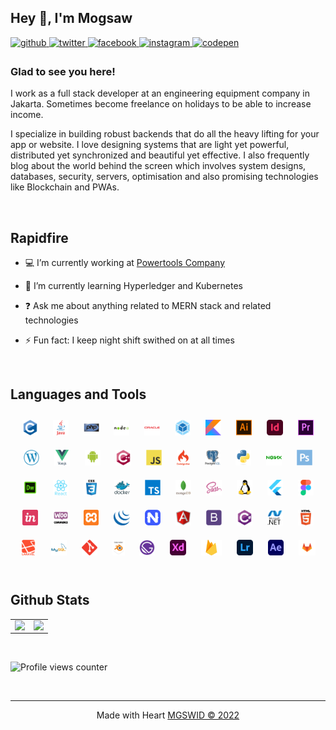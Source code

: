 ## Hey 👋, I'm Mogsaw  
  

<a href="https://github.com/mgswid" target="_blank">
<img src=https://img.shields.io/badge/github-%2324292e.svg?&style=for-the-badge&logo=github&logoColor=white alt=github style="margin-bottom: 5px;" />
</a>
<a href="https://twitter.com/mgswid" target="_blank">
<img src=https://img.shields.io/badge/twitter-%2300acee.svg?&style=for-the-badge&logo=twitter&logoColor=white alt=twitter style="margin-bottom: 5px;" />
</a>
<a href="https://www.facebook.com/mgswid/" target="_blank">
<img src=https://img.shields.io/badge/facebook-%232E87FB.svg?&style=for-the-badge&logo=facebook&logoColor=white alt=facebook style="margin-bottom: 5px;" />
</a>
<a href="https://instagram.com/mgsw.id" target="_blank">
<img src=https://img.shields.io/badge/instagram-%23000000.svg?&style=for-the-badge&logo=instagram&logoColor=white alt=instagram style="margin-bottom: 5px;" />
</a>
<a href="https://codepen.com/mgswid" target="_blank">
<img src=https://img.shields.io/badge/codepen-%23131417.svg?&style=for-the-badge&logo=codepen&logoColor=white alt=codepen style="margin-bottom: 5px;" />
</a>  
  



### Glad to see you here!  
I work as a full stack developer at an engineering equipment company in Jakarta. Sometimes become freelance on holidays to be able to increase income.

I specialize in building robust backends that do all the heavy lifting for your app or website. I love designing systems that are light yet powerful, distributed yet synchronized and beautiful yet effective. I also frequently blog about the world behind the screen which involves system designs, databases, security, servers, optimisation and also promising technologies like Blockchain and PWAs.  
  

<br/>  


## Rapidfire  
- 💻 I’m currently working at [Powertools Company](https://mesinhl.com/)  
  

- 📖 I’m currently learning Hyperledger and Kubernetes  
  

- ❓ Ask me about anything related to MERN stack and related technologies  
  

- ⚡ Fun fact: I keep night shift swithed on at all times   
  

<br/>  


## Languages and Tools  
<div align="center">  
<img style="margin: 10px" src="static/icon/c-original.svg" alt="C" height="25" />  
<img style="margin: 10px" src="static/icon/java-original-wordmark.svg" alt="Java" height="25" />  
<img style="margin: 10px" src="static/icon/php-original.svg" alt="PHP" height="25" />  
<img style="margin: 10px" src="static/icon/nodejs-original-wordmark.svg" alt="Node.js" height="25" />  
<img style="margin: 10px" src="static/icon/oracle-original.svg" alt="Oracle" height="25" />  
<img style="margin: 10px" src="static/icon/webpack-original.svg" alt="Webpack" height="25" />  
<img style="margin: 10px" src="static/icon/kotlinlang-icon.svg" alt="Kotlin" height="25" />  
<img style="margin: 10px" src="static/icon/adobe_illustrator-icon.svg" alt="Illustrator" height="25" />  
<img style="margin: 10px" src="static/icon/adobeindesign.svg" alt="Adobe InDesign" height="25" />  
<img style="margin: 10px" src="static/icon/adobepremierepro.png" alt="Premiere Pro" height="25" />  
<img style="margin: 10px" src="static/icon/wordpress.png" alt="WordPress" height="25" />  
<img style="margin: 10px" src="static/icon/vuejs-original-wordmark.svg" alt="Vue.js" height="25" />  
<img style="margin: 10px" src="static/icon/android-original-wordmark.svg" alt="Android" height="25" />  
<img style="margin: 10px" src="static/icon/cplusplus-original.svg" alt="C++" height="25" />  
<img style="margin: 10px" src="static/icon/javascript-original.svg" alt="JavaScript" height="25" />  
<img style="margin: 10px" src="static/icon/codeigniter.svg" alt="CodeIgniter" height="25" />  
<img style="margin: 10px" src="static/icon/postgresql-original-wordmark.svg" alt="PostgreSQL" height="25" />  
<img style="margin: 10px" src="static/icon/python-original.svg" alt="Python" height="25" />  
<img style="margin: 10px" src="static/icon/nginx-original.svg" alt="Nginx" height="25" />  
<img style="margin: 10px" src="static/icon/photoshop-plain.svg" alt="Photoshop" height="25" />  
<img style="margin: 10px" src="static/icon/adobedreamweaver.png" alt="Dreamweaver " height="25" />  
<img style="margin: 10px" src="static/icon/react-original-wordmark.svg" alt="React" height="25" />  
<img style="margin: 10px" src="static/icon/css3-original-wordmark.svg" alt="CSS3" height="25" />  
<img style="margin: 10px" src="static/icon/docker-original-wordmark.svg" alt="Docker" height="25" />  
<img style="margin: 10px" src="static/icon/typescript-original.svg" alt="TypeScript" height="25" />  
<img style="margin: 10px" src="static/icon/mongodb-original-wordmark.svg" alt="MongoDB" height="25" />  
<img style="margin: 10px" src="static/icon/sass-original.svg" alt="Sass" height="25" />  
<img style="margin: 10px" src="static/icon/linux-original.svg" alt="Linux" height="25" />  
<img style="margin: 10px" src="static/icon/flutterio-icon.svg" alt="Flutter" height="25" />  
<img style="margin: 10px" src="static/icon/figma-icon.svg" alt="Figma" height="25" />  
<img style="margin: 10px" src="static/icon/invision.svg" alt="Invision" height="25" />  
<img style="margin: 10px" src="static/icon/woocommerce.png" alt="WooCommerce" height="25" />  
<img style="margin: 10px" src="static/icon/xampp.png" alt="XAMPP" height="25" />  
<img style="margin: 10px" src="static/icon/jquery.png" alt="jQuery" height="25" />  
<img style="margin: 10px" src="static/icon/nativescript.png" alt="NativeScript" height="25" />  
<img style="margin: 10px" src="static/icon/angularjs-original.svg" alt="Angular" height="25" />  
<img style="margin: 10px" src="static/icon/bootstrap-plain.svg" alt="Bootstrap" height="25" />  
<img style="margin: 10px" src="static/icon/csharp-original.svg" alt="C#" height="25" />  
<img style="margin: 10px" src="static/icon/dot-net-original-wordmark.svg" alt=".NET" height="25" />  
<img style="margin: 10px" src="static/icon/html5-original-wordmark.svg" alt="HTML5" height="25" />  
<img style="margin: 10px" src="static/icon/laravel-plain-wordmark.svg" alt="Laravel" height="25" />  
<img style="margin: 10px" src="static/icon/mysql-original-wordmark.svg" alt="MySQL" height="25" />  
<img style="margin: 10px" src="static/icon/git-scm-icon.svg" alt="Git" height="25" />  
<img style="margin: 10px" src="static/icon/blender_community_badge_white.svg" alt="Blender" height="25" />  
<img style="margin: 10px" src="static/icon/gatsby.png" alt="Gatsby" height="25" />  
<img style="margin: 10px" src="static/icon/adobexd.png" alt="Adobe XD" height="25" />  
<img style="margin: 10px" src="static/icon/firebase.png" alt="Firebase" height="25" />  
<img style="margin: 10px" src="static/icon/lightroom.png" alt="Lightroom" height="25" />  
<img style="margin: 10px" src="static/icon/aftereffects.png" alt="After Effects" height="25" />  
<img style="margin: 10px" src="static/icon/gitlab.svg" alt="GitLab" height="25" />  
</div>  

<br/>  


## Github Stats  
<table><tr><td valign="top" width="50%">

<img src="https://github-readme-stats.vercel.app/api?username=mgswid&show_icons=true&count_private=true&hide_border=true" align="left" style="width: 100%" />

</td><td valign="top" width="50%">

<img src="https://github-readme-stats.vercel.app/api/top-langs/?username=mgswid&hide_border=true&layout=compact" align="left" style="width: 100%" />

</td></tr></table>  

<br/>  

![Profile views counter](https://komarev.com/ghpvc/?username=rishamgswid&&style=flat-square)  

<br />

----
<div align="center">Made with Heart <a href="https://mgswid.github.io/" target="_blank">MGSWID &copy; 2022</a></div>